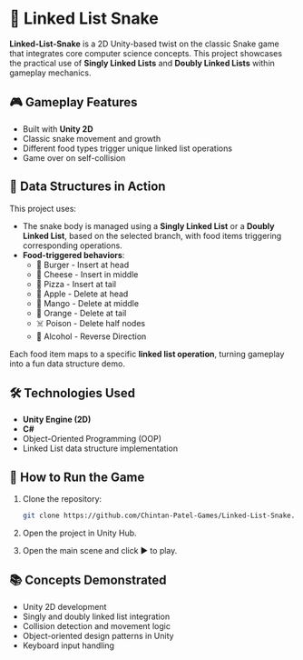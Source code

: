 # 🐍 Linked List Snake

**Linked-List-Snake** is a 2D Unity-based twist on the classic Snake game that integrates core computer science concepts. This project showcases the practical use of **Singly Linked Lists** and **Doubly Linked Lists** within gameplay mechanics.

## 🎮 Gameplay Features

- Built with **Unity 2D**
- Classic snake movement and growth
- Different food types trigger unique linked list operations
- Game over on self-collision

## 🧠 Data Structures in Action

This project uses:

- The snake body is managed using a **Singly Linked List** or a **Doubly Linked List**, based on the selected branch, with food items triggering corresponding operations.
- **Food-triggered behaviors**:
  - 🍔 Burger - Insert at head
  - 🧀 Cheese - Insert in middle
  - 🍕 Pizza - Insert at tail
  - 🍎 Apple - Delete at head
  - 🥭 Mango - Delete at middle
  - 🍊 Orange - Delete at tail
  - ☠️ Poison - Delete half nodes
  - 🍷 Alcohol - Reverse Direction

Each food item maps to a specific **linked list operation**, turning gameplay into a fun data structure demo.

## 🛠️ Technologies Used

- **Unity Engine (2D)**
- **C#**
- Object-Oriented Programming (OOP)
- Linked List data structure implementation

## 🚀 How to Run the Game

1. Clone the repository:
   ```bash
   git clone https://github.com/Chintan-Patel-Games/Linked-List-Snake.git
   ```

2. Open the project in Unity Hub.

3. Open the main scene and click ▶️ to play.

## 📚 Concepts Demonstrated

- Unity 2D development
- Singly and doubly linked list integration
- Collision detection and movement logic
- Object-oriented design patterns in Unity
- Keyboard input handling
